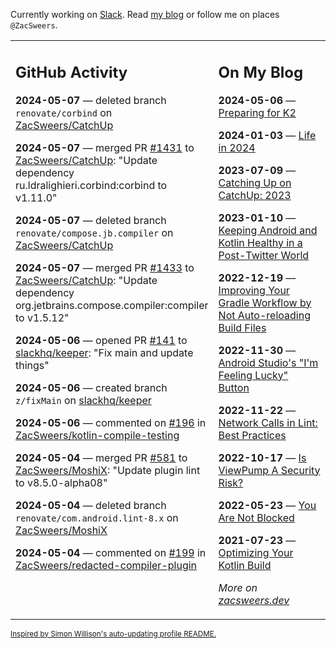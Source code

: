 Currently working on [Slack](https://slack.com/). Read [my blog](https://zacsweers.dev/) or follow me on places `@ZacSweers`.

<table><tr><td valign="top" width="60%">

## GitHub Activity
<!-- githubActivity starts -->
**2024-05-07** — deleted branch `renovate/corbind` on [ZacSweers/CatchUp](https://github.com/ZacSweers/CatchUp)

**2024-05-07** — merged PR [#1431](https://github.com/ZacSweers/CatchUp/pull/1431) to [ZacSweers/CatchUp](https://github.com/ZacSweers/CatchUp): "Update dependency ru.ldralighieri.corbind:corbind to v1.11.0"

**2024-05-07** — deleted branch `renovate/compose.jb.compiler` on [ZacSweers/CatchUp](https://github.com/ZacSweers/CatchUp)

**2024-05-07** — merged PR [#1433](https://github.com/ZacSweers/CatchUp/pull/1433) to [ZacSweers/CatchUp](https://github.com/ZacSweers/CatchUp): "Update dependency org.jetbrains.compose.compiler:compiler to v1.5.12"

**2024-05-06** — opened PR [#141](https://github.com/slackhq/keeper/pull/141) to [slackhq/keeper](https://github.com/slackhq/keeper): "Fix main and update things"

**2024-05-06** — created branch `z/fixMain` on [slackhq/keeper](https://github.com/slackhq/keeper)

**2024-05-06** — commented on [#196](https://github.com/ZacSweers/kotlin-compile-testing/pull/196#issuecomment-2096626983) in [ZacSweers/kotlin-compile-testing](https://github.com/ZacSweers/kotlin-compile-testing)

**2024-05-04** — merged PR [#581](https://github.com/ZacSweers/MoshiX/pull/581) to [ZacSweers/MoshiX](https://github.com/ZacSweers/MoshiX): "Update plugin lint to v8.5.0-alpha08"

**2024-05-04** — deleted branch `renovate/com.android.lint-8.x` on [ZacSweers/MoshiX](https://github.com/ZacSweers/MoshiX)

**2024-05-04** — commented on [#199](https://github.com/ZacSweers/redacted-compiler-plugin/issues/199#issuecomment-2094257950) in [ZacSweers/redacted-compiler-plugin](https://github.com/ZacSweers/redacted-compiler-plugin)
<!-- githubActivity ends -->
</td><td valign="top" width="40%">

## On My Blog
<!-- blog starts -->
**2024-05-06** — [Preparing for K2](https://www.zacsweers.dev/preparing-for-k2/)

**2024-01-03** — [Life in 2024](https://www.zacsweers.dev/life-in-2024/)

**2023-07-09** — [Catching Up on CatchUp: 2023](https://www.zacsweers.dev/catching-up-on-catchup-2023/)

**2023-01-10** — [Keeping Android and Kotlin Healthy in a Post-Twitter World](https://www.zacsweers.dev/keeping-android-healthy/)

**2022-12-19** — [Improving Your Gradle Workflow by Not Auto-reloading Build Files](https://www.zacsweers.dev/improving-your-workflow-by-not-auto-reloading-build-files/)

**2022-11-30** — [Android Studio's "I'm Feeling Lucky" Button](https://www.zacsweers.dev/android-studios-im-feeling-lucky-button/)

**2022-11-22** — [Network Calls in Lint: Best Practices](https://www.zacsweers.dev/network-calls-in-lint-best-practices/)

**2022-10-17** — [Is ViewPump A Security Risk?](https://www.zacsweers.dev/is-viewpump-a-security-risk/)

**2022-05-23** — [You Are Not Blocked](https://www.zacsweers.dev/you-are-not-blocked/)

**2021-07-23** — [Optimizing Your Kotlin Build](https://www.zacsweers.dev/optimizing-your-kotlin-build/)
<!-- blog ends -->
_More on [zacsweers.dev](https://zacsweers.dev/)_
</td></tr></table>

<sub><a href="https://simonwillison.net/2020/Jul/10/self-updating-profile-readme/">Inspired by Simon Willison's auto-updating profile README.</a></sub>